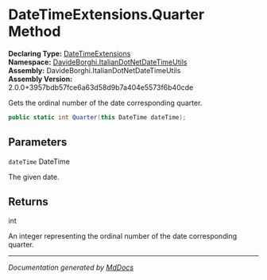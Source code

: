 ﻿<!--  
  <auto-generated>   
    The contents of this file were generated by a tool.  
    Changes to this file may be list if the file is regenerated  
  </auto-generated>   
-->

# DateTimeExtensions.Quarter Method

**Declaring Type:** [DateTimeExtensions](../index.md)  
**Namespace:** [DavideBorghi.ItalianDotNetDateTimeUtils](../../index.md)  
**Assembly:** DavideBorghi.ItalianDotNetDateTimeUtils  
**Assembly Version:** 2.0.0+3957bdb57fce6a63d58d9b7a404e5573f6b40cde

Gets the ordinal number of the date corresponding quarter.

```csharp
public static int Quarter(this DateTime dateTime);
```

## Parameters

`dateTime`  DateTime

The given date.

## Returns

int

An integer representing the ordinal number of the date corresponding quarter.

___

*Documentation generated by [MdDocs](https://github.com/ap0llo/mddocs)*
